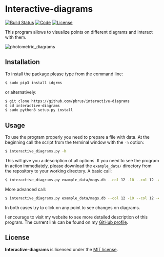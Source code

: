 # Interactive-diagrams
[![Build Status](https://travis-ci.org/pbrus/interactive-diagrams.svg?branch=master)](https://travis-ci.org/pbrus/interactive-diagrams)
[![Code](https://img.shields.io/badge/code-Python-blue.svg "Python")](https://www.python.org/)
[![License](https://img.shields.io/badge/license-MIT-yellow.svg "MIT license")](https://github.com/pbrus/interactive-diagrams/blob/master/LICENSE)

This program allows to visualize points on different diagrams and interact with them.

![photometric_diagrams](http://www.astro.uni.wroc.pl/ludzie/brus/img/github/phot-diagrams.gif)

## Installation

To install the package please type from the command line:
```bash
$ sudo pip3 install idgrms
```
or alternatively:
```bash
$ git clone https://github.com/pbrus/interactive-diagrams
$ cd interactive-diagrams
$ sudo python3 setup.py install
```

## Usage

To use the program properly you need to prepare a file with data. At the beginning call the script from the terminal window with the `-h` option:
```bash
$ interactive_diagrams.py -h
```
This will give you a description of all options. If you need to see the program in action immediately, please download the `example_data/` directory from the repository to your working directory. A basic call:
```bash
$ interactive_diagrams.py example_data/mags.db --col 12 -10 --col 12 -4
```
More advanced call:
```bash
$ interactive_diagrams.py example_data/mags.db --col 12 -10 --col 12 -4 --grp example_data/best.num green --grp example_data/better.num yellow -t
```
In both cases try to click on any point to see changes on diagrams.

I encourage to visit my website to see more detailed description of this program. The current link can be found on my [GitHub profile](https://github.com/pbrus).

## License

**Interactive-diagrams** is licensed under the [MIT license](http://opensource.org/licenses/MIT).
